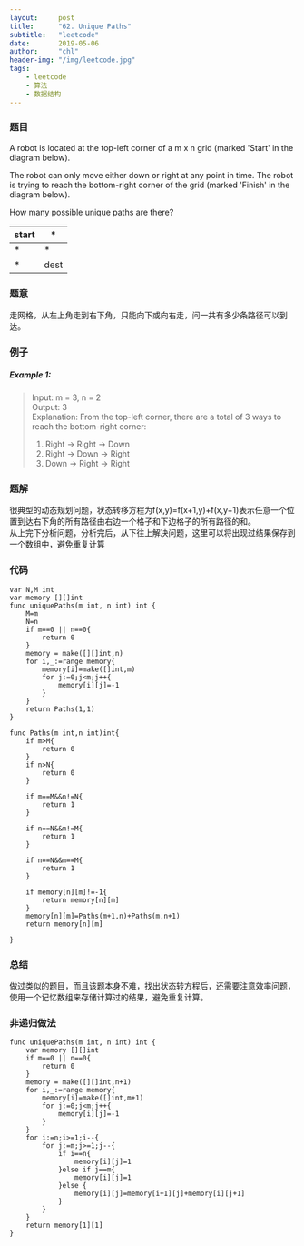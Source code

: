```yaml
---
layout:     post
title:      "62. Unique Paths"
subtitle:   "leetcode"
date:       2019-05-06
author:     "chl"
header-img: "/img/leetcode.jpg"
tags:
    - leetcode
    - 算法
    - 数据结构
--- 
```


### 题目
A robot is located at the top-left corner of a m x n grid (marked 'Start' in the diagram below).

The robot can only move either down or right at any point in time. The robot is trying to reach the bottom-right corner of the grid (marked 'Finish' in the diagram below).

How many possible unique paths are there?

start |*
---|---
 *|* 
 *| dest
### 题意
走网格，从左上角走到右下角，只能向下或向右走，问一共有多少条路径可以到达。
### 例子
##### Example 1:

> Input: m = 3, n = 2  
> Output: 3  
> Explanation:
> From the top-left corner, there are a total of 3 ways to reach the bottom-right corner:  
> 1. Right -> Right -> Down  
> 2. Right -> Down -> Right  
> 3.  Down -> Right -> Right

### 题解
很典型的动态规划问题，状态转移方程为f(x,y)=f(x+1,y)+f(x,y+1)表示任意一个位置到达右下角的所有路径由右边一个格子和下边格子的所有路径的和。  
从上完下分析问题，分析完后，从下往上解决问题，这里可以将出现过结果保存到一个数组中，避免重复计算
### 代码

```
var N,M int
var memory [][]int
func uniquePaths(m int, n int) int {
    M=m
    N=n
    if m==0 || n==0{
        return 0
    }
    memory = make([][]int,n)
    for i,_:=range memory{
        memory[i]=make([]int,m)
        for j:=0;j<m;j++{
            memory[i][j]=-1
        }
    }
    return Paths(1,1)
}

func Paths(m int,n int)int{
    if m>M{
        return 0
    }
    if n>N{
        return 0
    }
    
    if m==M&&n!=N{
        return 1
    }
    
    if n==N&&m!=M{
        return 1
    }
    
    if n==N&&m==M{
        return 1
    }
    
    if memory[n][m]!=-1{
        return memory[n][m]
    }
    memory[n][m]=Paths(m+1,n)+Paths(m,n+1)
    return memory[n][m]
    
}
```

### 总结
做过类似的题目，而且该题本身不难，找出状态转方程后，还需要注意效率问题，使用一个记忆数组来存储计算过的结果，避免重复计算。

### 非递归做法

```
func uniquePaths(m int, n int) int {
    var memory [][]int
    if m==0 || n==0{
        return 0
    }
    memory = make([][]int,n+1)
    for i,_:=range memory{
        memory[i]=make([]int,m+1)
        for j:=0;j<m;j++{
            memory[i][j]=-1
        }
    }
    for i:=n;i>=1;i--{
        for j:=m;j>=1;j--{
            if i==n{
                memory[i][j]=1
            }else if j==m{
                memory[i][j]=1
            }else {
                memory[i][j]=memory[i+1][j]+memory[i][j+1]
            }
        }
    }
    return memory[1][1]
}

  
```

